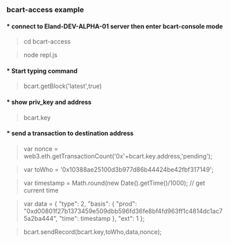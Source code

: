 ### bcart-access example
#### * connect to Eland-DEV-ALPHA-01 server then enter bcart-console mode 

> cd bcart-access

> node repl.js

#### * Start typing command

> bcart.getBlock('latest',true)

#### * show priv_key and address
 
> bcart.key

#### * send a transaction to destination address

> var nonce = web3.eth.getTransactionCount('0x'+bcart.key.address,'pending');

> var toWho = '0x10388ae25100d3b977d86b44424be42fbf317149';

> var timestamp = Math.round(new Date().getTime()/1000);  // get current time 

> var data = {
>	     "type": 2,
>	     "basis": {
>		          "prod": "0xd00801f27b1373459e509dbb596fd36fe8bf4fd963ff1c4814dc1ac75a2ba444",
>		          "time": timestamp
>	      },
>	     "ext": 1
>       };


> bcart.sendRecord(bcart.key,toWho,data,nonce);
